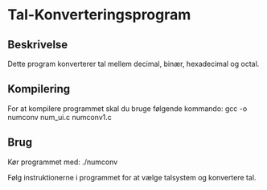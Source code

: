 # Tal-Konverteringsprogram

## Beskrivelse
Dette program konverterer tal mellem decimal, binær, hexadecimal og octal.

## Kompilering
For at kompilere programmet skal du bruge følgende kommando:
gcc -o numconv num_ui.c numconv1.c

## Brug
Kør programmet med:
./numconv

Følg instruktionerne i programmet for at vælge talsystem og konvertere tal.